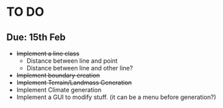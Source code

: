 # TO DO

## Due: 15th Feb
+ ~~Implement a line class~~
  - Distance between line and point
  - Distance between line and other line?
+ ~~Implement boundary creation~~
+ I~~mplement Terrain/Landmass Generation~~
+ Implement Climate generation
+ Implement a GUI to modify stuff. (it can be a menu before generation?)
